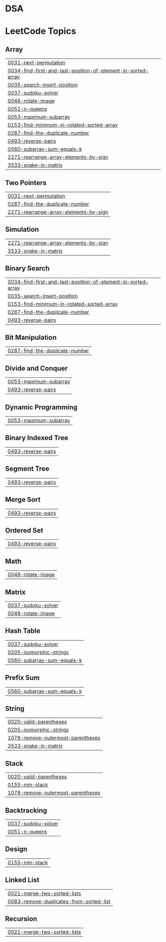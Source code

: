# DSA
<!---LeetCode Topics Start-->
# LeetCode Topics
## Array
|  |
| ------- |
| [0031-next-permutation](https://github.com/umaMaheshwarV/DSA/tree/master/0031-next-permutation) |
| [0034-find-first-and-last-position-of-element-in-sorted-array](https://github.com/umaMaheshwarV/DSA/tree/master/0034-find-first-and-last-position-of-element-in-sorted-array) |
| [0035-search-insert-position](https://github.com/umaMaheshwarV/DSA/tree/master/0035-search-insert-position) |
| [0037-sudoku-solver](https://github.com/umaMaheshwarV/DSA/tree/master/0037-sudoku-solver) |
| [0048-rotate-image](https://github.com/umaMaheshwarV/DSA/tree/master/0048-rotate-image) |
| [0051-n-queens](https://github.com/umaMaheshwarV/DSA/tree/master/0051-n-queens) |
| [0053-maximum-subarray](https://github.com/umaMaheshwarV/DSA/tree/master/0053-maximum-subarray) |
| [0153-find-minimum-in-rotated-sorted-array](https://github.com/umaMaheshwarV/DSA/tree/master/0153-find-minimum-in-rotated-sorted-array) |
| [0287-find-the-duplicate-number](https://github.com/umaMaheshwarV/DSA/tree/master/0287-find-the-duplicate-number) |
| [0493-reverse-pairs](https://github.com/umaMaheshwarV/DSA/tree/master/0493-reverse-pairs) |
| [0560-subarray-sum-equals-k](https://github.com/umaMaheshwarV/DSA/tree/master/0560-subarray-sum-equals-k) |
| [2271-rearrange-array-elements-by-sign](https://github.com/umaMaheshwarV/DSA/tree/master/2271-rearrange-array-elements-by-sign) |
| [3533-snake-in-matrix](https://github.com/umaMaheshwarV/DSA/tree/master/3533-snake-in-matrix) |
## Two Pointers
|  |
| ------- |
| [0031-next-permutation](https://github.com/umaMaheshwarV/DSA/tree/master/0031-next-permutation) |
| [0287-find-the-duplicate-number](https://github.com/umaMaheshwarV/DSA/tree/master/0287-find-the-duplicate-number) |
| [2271-rearrange-array-elements-by-sign](https://github.com/umaMaheshwarV/DSA/tree/master/2271-rearrange-array-elements-by-sign) |
## Simulation
|  |
| ------- |
| [2271-rearrange-array-elements-by-sign](https://github.com/umaMaheshwarV/DSA/tree/master/2271-rearrange-array-elements-by-sign) |
| [3533-snake-in-matrix](https://github.com/umaMaheshwarV/DSA/tree/master/3533-snake-in-matrix) |
## Binary Search
|  |
| ------- |
| [0034-find-first-and-last-position-of-element-in-sorted-array](https://github.com/umaMaheshwarV/DSA/tree/master/0034-find-first-and-last-position-of-element-in-sorted-array) |
| [0035-search-insert-position](https://github.com/umaMaheshwarV/DSA/tree/master/0035-search-insert-position) |
| [0153-find-minimum-in-rotated-sorted-array](https://github.com/umaMaheshwarV/DSA/tree/master/0153-find-minimum-in-rotated-sorted-array) |
| [0287-find-the-duplicate-number](https://github.com/umaMaheshwarV/DSA/tree/master/0287-find-the-duplicate-number) |
| [0493-reverse-pairs](https://github.com/umaMaheshwarV/DSA/tree/master/0493-reverse-pairs) |
## Bit Manipulation
|  |
| ------- |
| [0287-find-the-duplicate-number](https://github.com/umaMaheshwarV/DSA/tree/master/0287-find-the-duplicate-number) |
## Divide and Conquer
|  |
| ------- |
| [0053-maximum-subarray](https://github.com/umaMaheshwarV/DSA/tree/master/0053-maximum-subarray) |
| [0493-reverse-pairs](https://github.com/umaMaheshwarV/DSA/tree/master/0493-reverse-pairs) |
## Dynamic Programming
|  |
| ------- |
| [0053-maximum-subarray](https://github.com/umaMaheshwarV/DSA/tree/master/0053-maximum-subarray) |
## Binary Indexed Tree
|  |
| ------- |
| [0493-reverse-pairs](https://github.com/umaMaheshwarV/DSA/tree/master/0493-reverse-pairs) |
## Segment Tree
|  |
| ------- |
| [0493-reverse-pairs](https://github.com/umaMaheshwarV/DSA/tree/master/0493-reverse-pairs) |
## Merge Sort
|  |
| ------- |
| [0493-reverse-pairs](https://github.com/umaMaheshwarV/DSA/tree/master/0493-reverse-pairs) |
## Ordered Set
|  |
| ------- |
| [0493-reverse-pairs](https://github.com/umaMaheshwarV/DSA/tree/master/0493-reverse-pairs) |
## Math
|  |
| ------- |
| [0048-rotate-image](https://github.com/umaMaheshwarV/DSA/tree/master/0048-rotate-image) |
## Matrix
|  |
| ------- |
| [0037-sudoku-solver](https://github.com/umaMaheshwarV/DSA/tree/master/0037-sudoku-solver) |
| [0048-rotate-image](https://github.com/umaMaheshwarV/DSA/tree/master/0048-rotate-image) |
## Hash Table
|  |
| ------- |
| [0037-sudoku-solver](https://github.com/umaMaheshwarV/DSA/tree/master/0037-sudoku-solver) |
| [0205-isomorphic-strings](https://github.com/umaMaheshwarV/DSA/tree/master/0205-isomorphic-strings) |
| [0560-subarray-sum-equals-k](https://github.com/umaMaheshwarV/DSA/tree/master/0560-subarray-sum-equals-k) |
## Prefix Sum
|  |
| ------- |
| [0560-subarray-sum-equals-k](https://github.com/umaMaheshwarV/DSA/tree/master/0560-subarray-sum-equals-k) |
## String
|  |
| ------- |
| [0020-valid-parentheses](https://github.com/umaMaheshwarV/DSA/tree/master/0020-valid-parentheses) |
| [0205-isomorphic-strings](https://github.com/umaMaheshwarV/DSA/tree/master/0205-isomorphic-strings) |
| [1078-remove-outermost-parentheses](https://github.com/umaMaheshwarV/DSA/tree/master/1078-remove-outermost-parentheses) |
| [3533-snake-in-matrix](https://github.com/umaMaheshwarV/DSA/tree/master/3533-snake-in-matrix) |
## Stack
|  |
| ------- |
| [0020-valid-parentheses](https://github.com/umaMaheshwarV/DSA/tree/master/0020-valid-parentheses) |
| [0155-min-stack](https://github.com/umaMaheshwarV/DSA/tree/master/0155-min-stack) |
| [1078-remove-outermost-parentheses](https://github.com/umaMaheshwarV/DSA/tree/master/1078-remove-outermost-parentheses) |
## Backtracking
|  |
| ------- |
| [0037-sudoku-solver](https://github.com/umaMaheshwarV/DSA/tree/master/0037-sudoku-solver) |
| [0051-n-queens](https://github.com/umaMaheshwarV/DSA/tree/master/0051-n-queens) |
## Design
|  |
| ------- |
| [0155-min-stack](https://github.com/umaMaheshwarV/DSA/tree/master/0155-min-stack) |
## Linked List
|  |
| ------- |
| [0021-merge-two-sorted-lists](https://github.com/umaMaheshwarV/DSA/tree/master/0021-merge-two-sorted-lists) |
| [0083-remove-duplicates-from-sorted-list](https://github.com/umaMaheshwarV/DSA/tree/master/0083-remove-duplicates-from-sorted-list) |
## Recursion
|  |
| ------- |
| [0021-merge-two-sorted-lists](https://github.com/umaMaheshwarV/DSA/tree/master/0021-merge-two-sorted-lists) |
<!---LeetCode Topics End-->